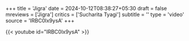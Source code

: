 +++
title = 'Jigra'
date = 2024-10-12T08:38:27+05:30
draft = false
mreviews = ['Jigra']
critics = ['Sucharita Tyagi']
subtitle = ''
type = 'video'
source = 'IRBC0lx9ysA'
+++

{{< youtube id="IRBC0lx9ysA" >}}
